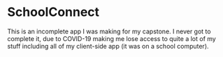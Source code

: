 # SchoolConnect
This is an incomplete app I was making for my capstone. I never got to complete it, due to COVID-19 making me lose access to quite a lot of my stuff including all of my client-side app (it was on a school computer).
